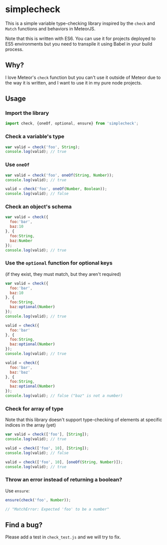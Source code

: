 simplecheck
==========

This is a simple variable type-checking library inspired by the `check` and `Match` functions and behaviors in MeteorJS.

Note that this is written with ES6. You can use it for projects deployed to ES5 environments but you need to transpile it using Babel in your build process.

## Why?
I love Meteor's `check` function but you can't use it outside of Meteor due to the way it is written, and I want to use it in my pure node projects.

## Usage
### Import the library

```js
import check, {oneOf, optional, ensure} from 'simplecheck';
```

### Check a variable's type

```js
var valid = check('foo', String);
console.log(valid); // true
```

### Use `oneOf`
```js
var valid = check('foo', oneOf(String, Number));
console.log(valid); // true

valid = check('foo', oneOf(Number, Boolean));
console.log(valid); // false
```

### Check an object's schema
```js
var valid = check({
  foo:'bar',
  baz:10
}, {
  foo:String,
  baz:Number
});
console.log(valid); // true
```

### Use the `optional` function for optional keys 
(if they exist, they must match, but they aren't required)

```js
var valid = check({
  foo:'bar',
  baz:10
}, {
  foo:String,
  baz:optional(Number)
});
console.log(valid); // true

valid = check({
  foo:'bar'
}, {
  foo:String,
  baz:optional(Number)
});
console.log(valid); // true

valid = check({
  foo:'bar',
  baz:'baz'
}, {
  foo:String,
  baz:optional(Number)
});
console.log(valid); // false ("baz" is not a number)
```

### Check for array of type

Note that this library doesn't support type-checking of elements at specific indices in the array (yet)

```js
var valid = check(['foo'], [String]);
console.log(valid); // true

valid = check(['foo', 10], [String]);
console.log(valid); // false

valid = check(['foo', 10], [oneOf(String, Number)]);
console.log(valid); // true
```

### Throw an error instead of returning a boolean?
Use `ensure`:

```js
ensure(check('foo', Number));

// "MatchError: Expected 'foo' to be a number"
```

## Find a bug?
Please add a test in `check_test.js` and we will try to fix.




